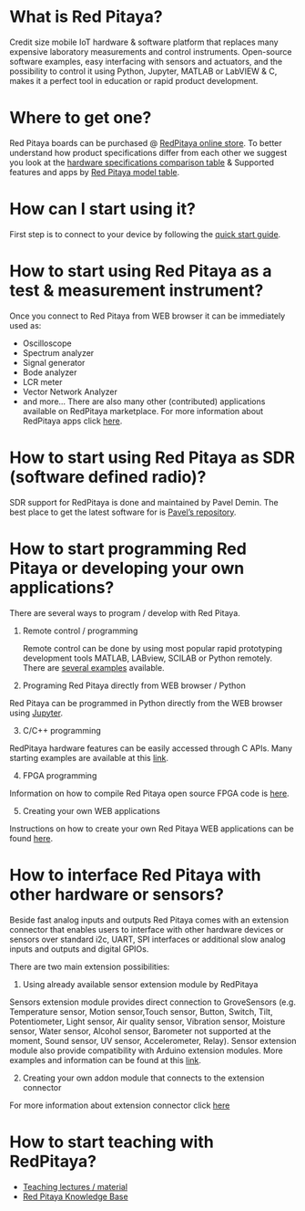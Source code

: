 # What is Red Pitaya?
Credit size mobile IoT hardware & software platform that replaces many expensive laboratory
measurements and control instruments. Open-source software examples, easy interfacing with
sensors and actuators, and the possibility to control it using Python, Jupyter, MATLAB or
LabVIEW & C, makes it a perfect tool in education or rapid product development.


# Where to get one?
Red Pitaya boards can be purchased @ [RedPitaya online store](https://www.redpitaya.com/Catalog).
To better understand how product specifications differ from each other we suggest you look at
the [hardware specifications comparison table](https://redpitaya.readthedocs.io/en/latest/developerGuide/hardware/compares/vs.html)
& Supported features and apps by [Red Pitaya model table](https://redpitaya.readthedocs.io/en/latest/appsFeatures/supportedFeaturesAndApps.html).


# How can I start using it?
First step is to connect to your device by following the [quick start guide](https://redpitaya.readthedocs.io/en/latest/quickStart/quickStart.html).


# How to start using Red Pitaya as a test & measurement instrument?
Once you connect to Red Pitaya from WEB browser it can be immediately used as:
- Oscilloscope
- Spectrum analyzer
- Signal generator
- Bode analyzer
- LCR meter
- Vector Network Analyzer
- and more...
There are also many other (contributed) applications available on RedPitaya marketplace.
For more information about RedPitaya apps click [here](https://redpitaya.readthedocs.io/en/latest/appsFeatures/appsFeatures.html).


# How to start using Red Pitaya as SDR (software defined radio)?
SDR support for RedPitaya is done and maintained by Pavel Demin. The best place to get the
latest software for is [Pavel’s repository](http://pavel-demin.github.io/red-pitaya-notes/).


# How to start programming Red Pitaya or developing your own applications?
There are several ways to program / develop with Red Pitaya.

1. Remote control / programming

   Remote control can be done by using most popular rapid prototyping development tools
   MATLAB, LABview, SCILAB or Python remotely. There are [several examples](https://redpitaya.readthedocs.io/en/latest/appsFeatures/remoteControl/examples_top.html) available.

2. Programing Red Pitaya directly from WEB browser / Python

Red Pitaya can be programmed in Python directly from the WEB browser using [Jupyter](https://redpitaya.readthedocs.io/en/latest/appsFeatures/remoteControl/jupyter/Jupyter.html?highlight=jupyter).

3. C/C++ programming

RedPitaya hardware features can be easily accessed through C APIs. Many starting examples are available at this [link](https://redpitaya.readthedocs.io/en/latest/appsFeatures/remoteControl/examples_top.html).

4. FPGA programming

Information on how to compile Red Pitaya open source FPGA code is [here](https://redpitaya.readthedocs.io/en/latest/developerGuide/software/build/fpga/fpga.html).

5. Creating your own WEB applications

Instructions on how to create your own Red Pitaya WEB applications can be found [here](https://redpitaya.readthedocs.io/en/latest/developerGuide/software/build/webapp/webApps.html).


# How to interface Red Pitaya with other hardware or sensors?
Beside fast analog inputs and outputs Red Pitaya comes with an extension connector that enables users to interface with other hardware devices or sensors over standard i2c, UART, SPI interfaces or additional slow analog inputs and outputs and digital GPIOs.

There are two main extension possibilities:

1. Using already available sensor extension module by RedPitaya

Sensors extension module provides direct connection to GroveSensors (e.g. Temperature sensor, Motion sensor,Touch sensor, Button, Switch, Tilt, Potentiometer, Light sensor, Air quality sensor, Vibration sensor, Moisture sensor, Water sensor, Alcohol sensor, Barometer not supported at the moment, Sound sensor, UV sensor, Accelerometer, Relay). Sensor extension module also provide compatibility with Arduino extension modules. More examples and information can be found at this [link](https://redpitaya.readthedocs.io/en/latest/appsFeatures/remoteControl/jupyter/Jupyter.html?highlight=jupyter).

2. Creating your own addon module that connects to the extension connector

For more information about extension connector click [here](https://redpitaya.readthedocs.io/en/latest/developerGuide/hardware/ext_modules.html)

# How to start teaching with RedPitaya?
- [Teaching lectures / material](https://redpitaya.com/teaching-materials/)
- [Red Pitaya Knowledge Base](https://redpitaya-knowledge-base.readthedocs.io/en/latest/index.html)
